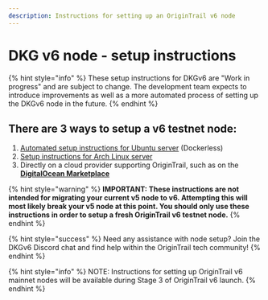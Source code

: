 ```yaml
---
description: Instructions for setting up an OriginTrail v6 node
---
```


# DKG v6 node - setup instructions

{% hint style="info" %}
These setup instructions for DKGv6 are "Work in progress" and are subject to change. The development team expects to introduce improvements as well as a more automated process of setting up the DKGv6 node in the future.
{% endhint %}

## There are 3 ways to setup a **v6** **testnet** node: <a href="#docs-internal-guid-e057adbf-7fff-9a68-2579-1fe11935388b" id="docs-internal-guid-e057adbf-7fff-9a68-2579-1fe11935388b"></a>

1. [Automated setup instructions for Ubuntu server](setup-instructions-dockerless.md) (Dockerless)
2. [Setup instructions for Arch Linux server](broken-reference)
3. Directly on a cloud provider supporting OriginTrail, such as on the [**DigitalOcean Marketplace**](https://marketplace.digitalocean.com/apps/origintrail-node)



{% hint style="warning" %}
**IMPORTANT: These instructions are not intended for migrating your current v5 node to v6. Attempting this will most likely break your v5 node at this point. You should only use these instructions in order to setup a fresh OriginTrail v6 testnet node.**
{% endhint %}

{% hint style="success" %}
Need any assistance with node setup? Join the DKGv6 Discord chat and find help within the OriginTrail tech community!
{% endhint %}

{% hint style="info" %}
NOTE: Instructions for setting up OriginTrail v6 mainnet nodes will be available during Stage 3 of OriginTrail v6 launch.
{% endhint %}
